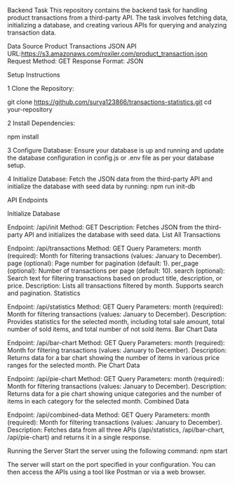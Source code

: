 Backend Task
This repository contains the backend task for handling product transactions from a third-party API. The task involves fetching data, initializing a database, and creating various APIs for querying and analyzing transaction data.

Data Source
Product Transactions JSON API URL:https://s3.amazonaws.com/roxiler.com/product_transaction.json
Request Method: GET
Response Format: JSON


Setup Instructions

1 Clone the Repository:

git clone https://github.com/surya123866/transactions-statistics.git
cd your-repository

2 Install Dependencies:

npm install

3 Configure Database:
Ensure your database is up and running and update the database configuration in config.js or .env file as per your database setup.

4 Initialize Database:
Fetch the JSON data from the third-party API and initialize the database with seed data by running:
npm run init-db

API Endpoints

Initialize Database

Endpoint: /api/init
Method: GET
Description: Fetches JSON from the third-party API and initializes the database with seed data.
List All Transactions


Endpoint: /api/transactions
Method: GET
Query Parameters:
month (required): Month for filtering transactions (values: January to December).
page (optional): Page number for pagination (default: 1).
per_page (optional): Number of transactions per page (default: 10).
search (optional): Search text for filtering transactions based on product title, description, or price.
Description: Lists all transactions filtered by month. Supports search and pagination.
Statistics


Endpoint: /api/statistics
Method: GET
Query Parameters:
month (required): Month for filtering transactions (values: January to December).
Description: Provides statistics for the selected month, including total sale amount, total number of sold items, and total number of not sold items.
Bar Chart Data


Endpoint: /api/bar-chart
Method: GET
Query Parameters:
month (required): Month for filtering transactions (values: January to December).
Description: Returns data for a bar chart showing the number of items in various price ranges for the selected month.
Pie Chart Data


Endpoint: /api/pie-chart
Method: GET
Query Parameters:
month (required): Month for filtering transactions (values: January to December).
Description: Returns data for a pie chart showing unique categories and the number of items in each category for the selected month.
Combined Data


Endpoint: /api/combined-data
Method: GET
Query Parameters:
month (required): Month for filtering transactions (values: January to December).
Description: Fetches data from all three APIs (/api/statistics, /api/bar-chart, /api/pie-chart) and returns it in a single response.

Running the Server
Start the server using the following command:
npm start

The server will start on the port specified in your configuration. You can then access the APIs using a tool like Postman or via a web browser.



